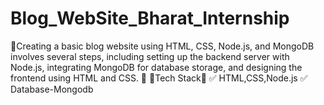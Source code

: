 # Blog_WebSite_Bharat_Internship
📌Creating a basic blog website using HTML, CSS, Node.js, and MongoDB involves several steps, including setting up the backend server with Node.js, integrating MongoDB for database storage, and designing the frontend using HTML and CSS. 📌 🚀Tech Stack🚀 ✅ HTML,CSS,Node.js ✅ Database-Mongodb
